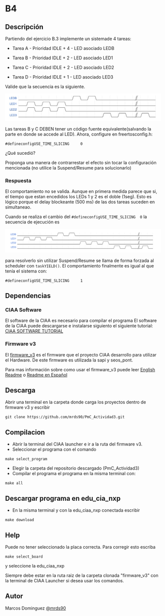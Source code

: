 # B4

## Descripción

Partiendo del ejercicio B.3 implemente un sistemade 4 tareas:

- Tarea A - Prioridad IDLE + 4 - LED asociado LEDB

- Tarea B - Prioridad IDLE + 2 - LED asociado LED1

- Tarea C - Prioridad IDLE + 2 - LED asociado LED2

- Tarea D - Prioridad IDLE + 1 - LED asociado LED3


Valide que la secuencia es la siguiente.

![alt text](https://github.com/mrds90/EntregasRTOS_I/blob/main/B4/Doc/GraficoTemporal.jpeg?raw=true)


Las tareas B y C DEBEN tener un código fuente equivalente(salvando la parte en donde se accede al LED).
Ahora, configure en freertosconfig.h:
```
#defineconfigUSE_TIME_SLICING     0
```
¿Qué sucedió?

Proponga una manera de contrarrestar el efecto sin tocar la configuración mencionada (no utilice la Suspend/Resume para solucionarlo)
### Respuesta

El comportamiento no se valida. Aunque en primera medida parece que si, el tiempo que estan encedidos los LEDs 1 y 2 es el doble (1seg). Esto es lógico porque el delay blockeante (500 ms) de las dos tareas suceden en simultaneao.

Cuando se realiza el cambio del `#defineconfigUSE_TIME_SLICING  0` la secuencia de ejecución es

![alt text](https://github.com/mrds90/EntregasRTOS_I/blob/main/B4/Doc/ComportamientoSinSlicing.png?raw=true)

para resolverlo sin utilizar Suspend/Resume se llama de forma forzada al scheduler con `taskYIELD()`. El comportamiento finalmente es igual al que tenía el sistema con:

```
#defineconfigUSE_TIME_SLICING     1
```
## Dependencias
### CIAA Software
El software de la CIAA es necesario para compilar el programa
El software de la CIAA puede descargarse e instalarse siguiento el siguiente tutorial: [CIAA SOFTWARE TUTORIAL](https://github.com/epernia/software/)
### Firmware v3
El [firmware_v3](https://github.com/epernia/firmware_v3/) es el firmware que el proyecto CIAA desarrollo para utilizar el Hardware.
De este firmware es utilizada la sapi y seos_pont.

Para mas información sobre como usar el firmware_v3 puede leer [English Readme](https://github.com/epernia/firmware_v3/blob/master/documentation/firmware/readme/readme-en.md) o [Readme en Español](https://github.com/epernia/firmware_v3/blob/master/documentation/firmware/readme/readme-es.md)

## Descarga
Abrir una terminal en la carpeta donde carga los proyectos dentro de firmware v3 y escribir
```
git clone https://github.com/mrds90/PmC_Actividad3.git
```
## Compilacion

* Abrir la terminal del CIAA launcher e ir a la ruta del firmware v3.
* Seleccionar el programa con el comando
```
make select_program
```
* Elegir la carpeta del repositorio descargado (PmC_Actividad3)
* Compilar el programa el programa en la misma terminal con:
```
make all
```
##  Descargar programa en edu_cia_nxp

* En la misma terminal y con la edu_ciaa_nxp conectada escribir

```
make download
```

## Help

Puede no tener seleccionado la placa correcta. Para corregir esto escriba
```
make select_board
```
y seleccione la edu_ciaa_nxp

Siempre debe estar en la ruta raiz de la carpeta clonada "firmware_v3" con la terminal de CIAA Launcher si desea usar los comandos.

## Autor

Marcos Dominguez
[@mrds90](https://github.com/mrds90)
